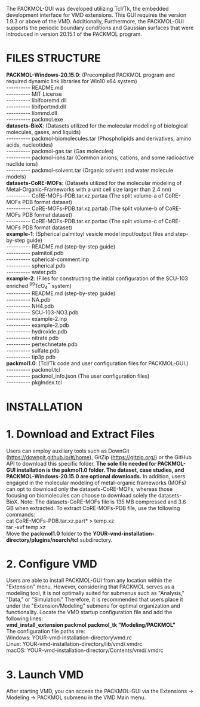 The PACKMOL-GUI was developed utilizing Tcl/Tk, the embedded development interface for VMD extensions. This GUI requires the version 1.9.3 or above of the VMD. Additionally, Furthermore, the PACKMOL-GUI supports the periodic boundary conditions and Gaussian surfaces that were introduced in version 20.15.1 of the PACKMOL program.

FILES STRUCTURE
======
**PACKMOL-Windows-20.15.0**: (Precompiled PACKMOL program and required dynamic link libraries for Win10 x64 system)<br>
 ---------- README.md<br>
 ---------- MIT License<br>
 ---------- libifcoremd.dll<br> 
 ---------- libifportmd.dll<br>
 ---------- libmmd.dll<br>
 ---------- packmol.exe<br>
**datasets-BioX**: (Datasets utilized for the molecular modeling of biological molecules, gases, and liquids)<br>
 ---------- packmol-biomolecules.tar (Phospholipids and derivatives, amino acids, nucleotides)<br>
 ---------- packmol-gas.tar (Gas molecules)<br>
 ---------- packmol-ions.tar (Common anions, cations, and some radioactive nuclide ions)<br>
 ---------- packmol-solvent.tar (Organic solvent and water molecule models)<br>
 **datasets-CoRE-MOFs**: (Datasets utilized for the molecular modeling of Metal-Organic-Frameworks with a unit cell size larger than 2.4 nm)<br>
 ---------- CoRE-MOFs-PDB.tar.xz.partaa (The split volume-a of CoRE-MOFs PDB format dataset)<br>
 ---------- CoRE-MOFs-PDB.tar.xz.partab (The split volume-b of CoRE-MOFs PDB format dataset)<br>
 ---------- CoRE-MOFs-PDB.tar.xz.partac (The split volume-c of CoRE-MOFs PDB format dataset)<br>
**example-1**: (Spherical palmitoyl vesicle model input/output files and step-by-step guide)<br>
 ---------- README.md (step-by-step guide)<br>
 ---------- palmitoil.pdb<br>
---------- spherical-comment.inp<br>
 ---------- spherical.pdb<br>
---------- water.pdb<br>
**example-2**: (Files for constructing the initial configuration of the SCU-103 enriched <sup>99</sup>TcO<sub>4</sub>‾ system)<br>
 ---------- README.md (step-by-step guide)<br>
---------- NA.pdb<br>
 ---------- NH4.pdb<br>
---------- SCU-103-NO3.pdb<br>
 ---------- example-2.inp<br>
---------- example-2.pdb<br>
---------- hydroxide.pdb<br>
 ---------- nitrate.pdb<br>
---------- pertechnetate.pdb<br>
---------- sulfate.pdb<br>
---------- tip3p.pdb<br>
**packmol1.0**: (Tcl/Tk code and user configuration files for PACKMOL-GUI.)<br>
 ---------- packmol.tcl<br>
---------- packmol_info.json (The user configuration files)<br>
 ---------- pkgIndex.tcl<br>


INSTALLATION
============
# **1. Download and Extract Files**<br>
Users can employ auxiliary tools such as DownGit (https://downgit.github.io/#/home), GitZip (https://gitzip.org/) or the GitHub API to download this specific folder. **The sole file needed for PACKMOL-GUI installation is the pakmol1.0 folder. The dataset, case studies, and PACKMOL-Windows-20.15.0 are optional downloads.** In addition, users engaged in the molecular modeling of metal-organic frameworks (MOFs) can opt to download only the datasets-CoRE-MOFs, whereas those focusing on biomolecules can choose to download solely the datasets-BioX. 
Note: The datasets-CoRE-MOFs file is 135 MB compressed and 3.6 GB when extracted.
To extract CoRE-MOFs-PDB file, use the following commands:<br>
cat CoRE-MOFs-PDB.tar.xz.part* > temp.xz<br>
tar -xvf temp.xz<br>
Move the **packmol1.0** folder to the **YOUR-vmd-installation-directory/plugins/noarch/tcl** subdirectory.<br>
# **2. Configure VMD**<br>
Users are able to install PACKMOL-GUI from any location within the "Extension" menu. However, considering that PACKMOL serves as a modeling tool, it is not optimally suited for submenus such as "Analysis," "Data," or "Simulation." Therefore, it is recommended that users place it under the "Extension/Modeling" submenu for optimal organization and functionality.
Locate the VMD startup configuration file and add the following lines:<br>
__vmd_install_extension packmol packmol_tk "Modeling/PACKMOL"__<br>
The configuration file paths are:<br>
Windows: YOUR-vmd-installation-directory\vmd.rc<br>
Linux: YOUR-vmd-installation-directory/lib/vmd/.vmdrc<br>
macOS: YOUR-vmd-installation-directory/Contents/vmd/.vmdrc<br>
# 3. Launch VMD<br>
After starting VMD, you can access the PACKMOL-GUI via the Extensions -> Modeling -> PACKMOL submenu in the VMD Main menu.
